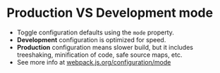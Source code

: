 # Production VS Development mode

* Toggle configuration defaults using the `mode` property.
* **Development** configuration is optimized for speed.
* **Production** configuration means slower build, but it includes treeshaking, minification of code, safe source maps, etc.
* See more info at [webpack.js.org/configuration/mode](https://webpack.js.org/configuration/mode/)

